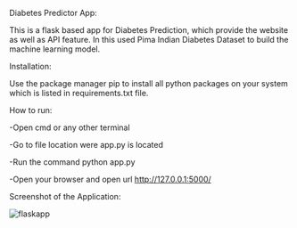 Diabetes Predictor App:

This is a flask based app for Diabetes Prediction, which provide the website as well as API feature. In this used Pima Indian Diabetes Dataset to build the machine learning model.

Installation:

Use the package manager pip to install all python packages on your system which is listed in requirements.txt file.

How to run:

-Open cmd or any other terminal

-Go to file location were app.py is located

-Run the command python app.py

-Open your browser and open url http://127.0.0.1:5000/

Screenshot of the Application:



    
![flaskapp](https://github.com/user-attachments/assets/4e2e8c9a-d19a-46f4-b0ad-8d88dcc8b265)
